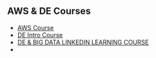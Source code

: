 <h2> AWS & DE Courses </h2>


* [AWS Course](https://www.linkedin.com/learning/aws-essential-training-for-developers/birth-of-the-cloud-ec2-and-s3?autoplay=true&u=77964786) 
* [DE Intro Course](https://www.linkedin.com/learning/data-engineering-foundations/introduction-to-data-engineering?autoSkip=true&autoplay=true&resume=false&u=77964786)
* [DE & BIG DATA LINKEDIN LEARNING COURSE](https://www.linkedin.com/learning/paths/become-a-data-engineer-mastering-the-concepts?u=77964786)
* 